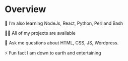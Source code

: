 # Overview

🌱 I’m also learning NodeJs, React, Python, Perl and Bash

👨‍💻 All of my projects are available

💬 Ask me questions about HTML, CSS, JS, Wordpress.

⚡ Fun fact I am down to earth and entertaining
